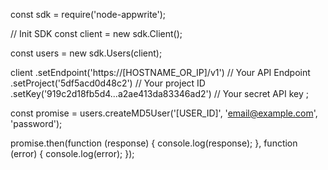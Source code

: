 const sdk = require('node-appwrite');

// Init SDK
const client = new sdk.Client();

const users = new sdk.Users(client);

client
    .setEndpoint('https://[HOSTNAME_OR_IP]/v1') // Your API Endpoint
    .setProject('5df5acd0d48c2') // Your project ID
    .setKey('919c2d18fb5d4...a2ae413da83346ad2') // Your secret API key
;

const promise = users.createMD5User('[USER_ID]', 'email@example.com', 'password');

promise.then(function (response) {
    console.log(response);
}, function (error) {
    console.log(error);
});